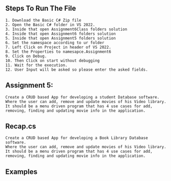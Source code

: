 ## Steps To Run The File
    1. Download the Basic C# Zip file
    2. Open the Basic C# folder in VS 2022.
    3. Inside that open Assignment6Class folders solution 
    4. Inside that open Assignment6 folders solution 
    5. Inside that open Assignment5 folders solution 
    6. Set the namespace according to ur folder
    7. Left Click on Project in header of VS 2022.
    8. Set the Properties to namesapce.Assignment6
    9. Click on Debug.
    10. Then Click on start without debugging
    11. Wait for the execution.
    12. User Input will be asked so please enter the asked fields.

## Assignment 5:
    Create a CRUD based App for developing a student Database software.
    Where the user can add, remove and update movies of his Video library. 
    It should be a menu driven program that has 4 use cases for add, removing, finding and updating movie info in the application.

## Recap.cs
    Create a CRUD based App for developing a Book Library Database software.
    Where the user can add, remove and update movies of his Video library. 
    It should be a menu driven program that has 4 use cases for add, removing, finding and updating movie info in the application.

## Examples 
